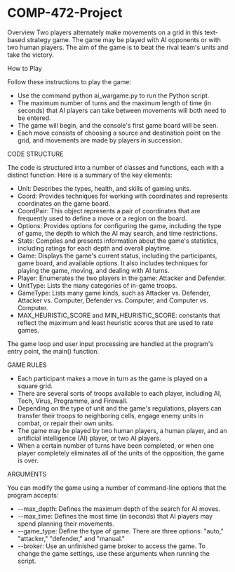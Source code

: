 # COMP-472-Project

Overview
Two players alternately make movements on a grid in this text-based strategy game. The game may be played with AI opponents or with two human players. The aim of the game is to beat the rival team's units and take the victory.


How to Play

Follow these instructions to play the game:
- Use the command python ai_wargame.py to run the Python script.
- The maximum number of turns and the maximum length of time (in seconds) that AI players can take between movements will both need to be entered.
- The game will begin, and the console's first game board will be seen.
- Each move consists of choosing a source and destination point on the grid, and movements are made by players in succession.


CODE STRUCTURE

The code is structured into a number of classes and functions, each with a distinct function. Here is a summary of the key elements:
- Unit: Describes the types, health, and skills of gaming units.
- Coord: Provides techniques for working with coordinates and represents coordinates on the game board.
- CoordPair: This object represents a pair of coordinates that are frequently used to define a move or a region on the board.
- Options: Provides options for configuring the game, including the type of game, the depth to which the AI may search, and time restrictions.
- Stats: Compiles and presents information about the game's statistics, including ratings for each depth and overall playtime.
- Game: Displays the game's current status, including the participants, game board, and available options. It also includes techniques for playing the game, moving, and dealing with AI turns.
- Player: Enumerates the two players in the game: Attacker and Defender.
- UnitType: Lists the many categories of in-game troops.
- GameType: Lists many game kinds, such as Attacker vs. Defender, Attacker vs. Computer, Defender vs. Computer, and Computer vs. Computer.
- MAX_HEURISTIC_SCORE and MIN_HEURISTIC_SCORE: constants that reflect the maximum and least heuristic scores that are used to rate games.

The game loop and user input processing are handled at the program's entry point, the main() function.


GAME RULES
+ Each participant makes a move in turn as the game is played on a square grid.
+ There are several sorts of troops available to each player, including AI, Tech, Virus, Programme, and Firewall.
+ Depending on the type of unit and the game's regulations, players can transfer their troops to neighboring cells, engage enemy units in combat, or repair their own units.
+ The game may be played by two human players, a human player, and an artificial intelligence (AI) player, or two AI players.
+ When a certain number of turns have been completed, or when one player completely eliminates all of the units of the opposition, the game is over.


ARGUMENTS 

You can modify the game using a number of command-line options that the program accepts:

- --max_depth: Defines the maximum depth of the search for AI moves.
- --max_time: Defines the most time (in seconds) that AI players may spend planning their movements.
- --game_type: Define the type of game. There are three options: "auto," "attacker," "defender," and "manual."
- --broker: Use an unfinished game broker to access the game.
To change the game settings, use these arguments when running the script.




